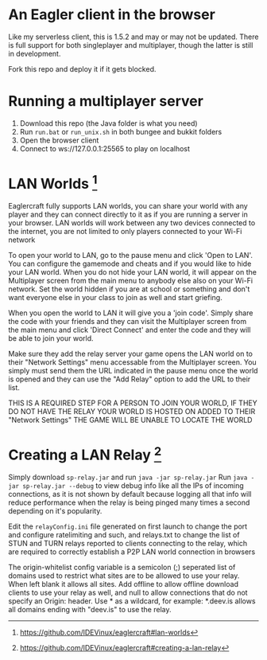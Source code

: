 # An Eagler client in the browser
Like my serverless client, this is 1.5.2 and may or may not be updated.
There is full support for both singleplayer and multiplayer, though the latter is still in development.

Fork this repo and deploy it if it gets blocked.

# Running a multiplayer server
1) Download this repo (the Java folder is what you need)
2) Run `run.bat` or `run_unix.sh` in both bungee and bukkit folders
3) Open the browser client
4) Connect to ws://127.0.0.1:25565 to play on localhost

# LAN Worlds [^1]
Eaglercraft fully supports LAN worlds, you can share your world with any player and they can connect directly to it as if you are running a server in your browser.
LAN worlds will work between any two devices connected to the internet, you are not limited to only players connected to your Wi-Fi network

To open your world to LAN, go to the pause menu and click 'Open to LAN'. You can configure the gamemode and cheats and if you would like to hide your LAN world. When you do not hide your LAN world, it will appear on the Multiplayer screen from the main menu to anybody else also on your Wi-Fi network. Set the world hidden if you are at school or something and don't want everyone else in your class to join as well and start griefing.

When you open the world to LAN it will give you a 'join code'. Simply share the code with your friends and they can visit the Multiplayer screen from the main menu and click 'Direct Connect' and enter the code and they will be able to join your world.

Make sure they add the relay server your game opens the LAN world on to their "Network Settings" menu accessable from the Multiplayer screen. You simply must send them the URL indicated in the pause menu once the world is opened and they can use the "Add Relay" option to add the URL to their list.

THIS IS A REQUIRED STEP FOR A PERSON TO JOIN YOUR WORLD, IF THEY DO NOT HAVE THE RELAY YOUR WORLD IS HOSTED ON ADDED TO THEIR "Network Settings" THE GAME WILL BE UNABLE TO LOCATE THE WORLD

# Creating a LAN Relay [^2]
Simply download `sp-relay.jar` and run `java -jar sp-relay.jar`
Run `java -jar sp-relay.jar --debug` to view debug info like all the IPs of incoming connections, as it is not shown by default because logging all that info will reduce performance when the relay is being pinged many times a second depending on it's popularity.

Edit the `relayConfig.ini` file generated on first launch to change the port and configure ratelimiting and such, and relays.txt to change the list of STUN and TURN relays reported to clients connecting to the relay, which are required to correctly establish a P2P LAN world connection in browsers

The origin-whitelist config variable is a semicolon (;) seperated list of domains used to restrict what sites are to be allowed to use your relay. When left blank it allows all sites. Add offline to allow offline download clients to use your relay as well, and null to allow connections that do not specify an Origin: header. Use * as a wildcard, for example: *.deev.is allows all domains ending with "deev.is" to use the relay.

[^1]: https://github.com/lDEVinux/eaglercraft#lan-worlds
[^2]: https://github.com/lDEVinux/eaglercraft#creating-a-lan-relay
